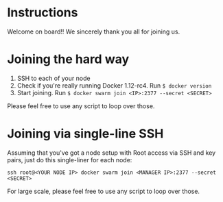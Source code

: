 # Instructions

Welcome on board!! We sincerely thank you all for joining us.

# Joining the hard way

  1. SSH to each of your node
  2. Check if you're really running Docker 1.12-rc4. Run `$ docker version`
  3. Start joining. Run `$ docker swarm join <IP>:2377 --secret <SECRET>`

Please feel free to use any script to loop over those.

# Joining via single-line SSH

Assuming that you've got a node setup with Root access via SSH and key pairs, just do this single-liner for each node:

`ssh root@<YOUR NODE IP> docker swarm join <MANAGER IP>:2377 --secret <SECRET>`

For large scale, please feel free to use any script to loop over those.
